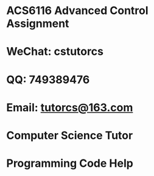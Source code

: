 # ACS6116 Advanced Control Assignment

# WeChat: cstutorcs

# QQ: 749389476

# Email: tutorcs@163.com

# Computer Science Tutor

# Programming Code Help

